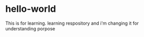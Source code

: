 # hello-world
This is for learning.
learning respository
and i'm changing it for understanding porpose
